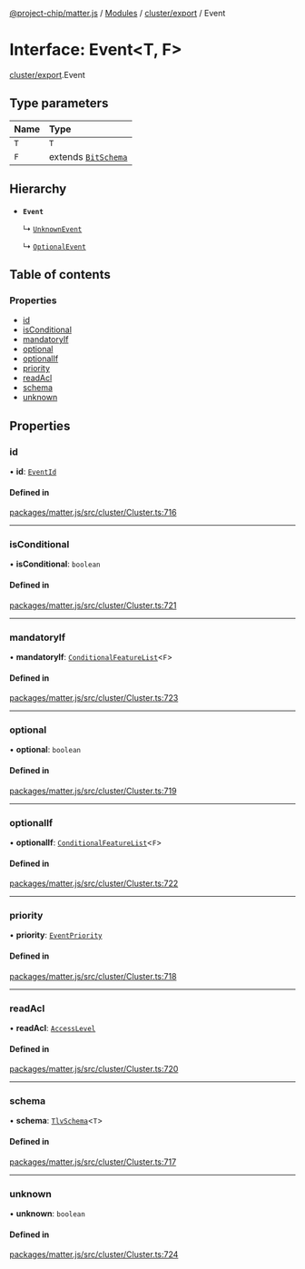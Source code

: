 [@project-chip/matter.js](../README.md) / [Modules](../modules.md) / [cluster/export](../modules/cluster_export.md) / Event

# Interface: Event\<T, F\>

[cluster/export](../modules/cluster_export.md).Event

## Type parameters

| Name | Type |
| :------ | :------ |
| `T` | `T` |
| `F` | extends [`BitSchema`](../modules/schema_export.md#bitschema) |

## Hierarchy

- **`Event`**

  ↳ [`UnknownEvent`](cluster_export.UnknownEvent.md)

  ↳ [`OptionalEvent`](cluster_export.OptionalEvent.md)

## Table of contents

### Properties

- [id](cluster_export.Event.md#id)
- [isConditional](cluster_export.Event.md#isconditional)
- [mandatoryIf](cluster_export.Event.md#mandatoryif)
- [optional](cluster_export.Event.md#optional)
- [optionalIf](cluster_export.Event.md#optionalif)
- [priority](cluster_export.Event.md#priority)
- [readAcl](cluster_export.Event.md#readacl)
- [schema](cluster_export.Event.md#schema)
- [unknown](cluster_export.Event.md#unknown)

## Properties

### id

• **id**: [`EventId`](../modules/datatype_export.md#eventid)

#### Defined in

[packages/matter.js/src/cluster/Cluster.ts:716](https://github.com/project-chip/matter.js/blob/3adaded6/packages/matter.js/src/cluster/Cluster.ts#L716)

___

### isConditional

• **isConditional**: `boolean`

#### Defined in

[packages/matter.js/src/cluster/Cluster.ts:721](https://github.com/project-chip/matter.js/blob/3adaded6/packages/matter.js/src/cluster/Cluster.ts#L721)

___

### mandatoryIf

• **mandatoryIf**: [`ConditionalFeatureList`](../modules/cluster_export.md#conditionalfeaturelist)\<`F`\>

#### Defined in

[packages/matter.js/src/cluster/Cluster.ts:723](https://github.com/project-chip/matter.js/blob/3adaded6/packages/matter.js/src/cluster/Cluster.ts#L723)

___

### optional

• **optional**: `boolean`

#### Defined in

[packages/matter.js/src/cluster/Cluster.ts:719](https://github.com/project-chip/matter.js/blob/3adaded6/packages/matter.js/src/cluster/Cluster.ts#L719)

___

### optionalIf

• **optionalIf**: [`ConditionalFeatureList`](../modules/cluster_export.md#conditionalfeaturelist)\<`F`\>

#### Defined in

[packages/matter.js/src/cluster/Cluster.ts:722](https://github.com/project-chip/matter.js/blob/3adaded6/packages/matter.js/src/cluster/Cluster.ts#L722)

___

### priority

• **priority**: [`EventPriority`](../enums/cluster_export.EventPriority.md)

#### Defined in

[packages/matter.js/src/cluster/Cluster.ts:718](https://github.com/project-chip/matter.js/blob/3adaded6/packages/matter.js/src/cluster/Cluster.ts#L718)

___

### readAcl

• **readAcl**: [`AccessLevel`](../enums/cluster_export.AccessLevel.md)

#### Defined in

[packages/matter.js/src/cluster/Cluster.ts:720](https://github.com/project-chip/matter.js/blob/3adaded6/packages/matter.js/src/cluster/Cluster.ts#L720)

___

### schema

• **schema**: [`TlvSchema`](../classes/tlv_export.TlvSchema.md)\<`T`\>

#### Defined in

[packages/matter.js/src/cluster/Cluster.ts:717](https://github.com/project-chip/matter.js/blob/3adaded6/packages/matter.js/src/cluster/Cluster.ts#L717)

___

### unknown

• **unknown**: `boolean`

#### Defined in

[packages/matter.js/src/cluster/Cluster.ts:724](https://github.com/project-chip/matter.js/blob/3adaded6/packages/matter.js/src/cluster/Cluster.ts#L724)
